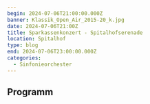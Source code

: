 ```yaml
---
begin: 2024-07-06T21:00:00.000Z
banner: Klassik_Open_Air_2015-20_k.jpg
date: 2024-07-06T21:00Z
title: Sparkassenkonzert - Spitalhofserenade
location: Spitalhof
type: blog
end: 2024-07-06T23:00:00.000Z
categories:
  - Sinfonieorchester
---
```

## Programm


